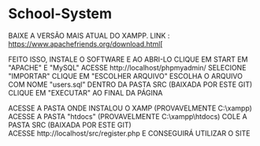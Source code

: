# School-System

BAIXE A VERSÃO MAIS ATUAL DO XAMPP.
LINK : https://www.apachefriends.org/download.html[

FEITO ISSO, INSTALE O SOFTWARE E AO ABRI-LO CLIQUE EM START EM "APACHE" E "MySQL"
ACESSE http://localhost/phpmyadmin/
SELECIONE "IMPORTAR"
CLIQUE EM "ESCOLHER ARQUIVO"
ESCOLHA O ARQUIVO COM NOME "users.sql" DENTRO DA PASTA SRC (BAIXADA POR ESTE GIT)
CLIQUE EM "EXECUTAR" AO FINAL DA PÁGINA

ACESSE A PASTA ONDE INSTALOU O XAMP (PROVAVELMENTE C:\xampp) 
ACESSE A PASTA "htdocs" (PROVAVELMENTE C:\xampp\htdocs)
COLE A PASTA SRC (BAIXADA POR ESTE GIT)  
ACESSE http://localhost/src/register.php E CONSEGUIRÁ UTILIZAR O SITE

